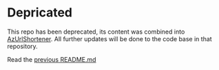 # Depricated
This repo has been deprecated, its content was combined into [AzUrlShortener](https://github.com/microsoft/AzUrlShortener). All further updates will be done to the code base in that repository.

Read the [previous README.md](https://github.com/microsoft/TinyBlazorAdmin/blob/main/oldREADME.md)
